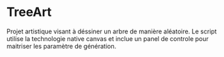 # TreeArt
Projet artistique visant à déssiner un arbre de manière aléatoire. Le script utilise la technologie native canvas et inclue un panel de controle pour maitriser les paramètre de génération. 
